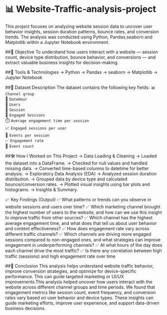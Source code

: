# 📊 Website-Traffic-analysis-project

This project focuses on analyzing website session data to uncover user behavior insights, session duration patterns, bounce rates, and conversion trends. The analysis was conducted using Python, Pandas,seaborn and Matplotlib within a Jupyter Notebook environment.

##🧠 Objective
To understand how users interact with a website — session count, device type distribution, bounce behavior, and conversions — and extract valuable business insights for decision-making.

##🔧 Tools & Technologies
-> Python
-> Pandas
-> seaborn
-> Matplotlib
-> Jupyter Notebook

##📁 Dataset Description
The dataset contains the following key fields:
      📊 `Channel group`  
      📅 `DateHour`  
      👤 `Users`  
      🔄 `Session`  
      🤝 `Engaged Sessions`  
      ⏱️ `Average engagement time per session`  
      📈 `Engaged sessions per user`  
      🎯 `Events per session`  
      ✅ `Engagement rate`   
      🔢 `Event count`

##🛠️ How I Worked on This Project
  -> Data Loading & Cleaning 
  -> Loaded the dataset into a DataFrame. 
  -> Checked for null values and handled missing data. 
  -> Converted time-based columns to datetime for better analysis. 
  -> Exploratory Data Analysis (EDA) 
  -> Analyzed session duration distribution. 
  -> Grouped data by device type and calculated bounce/conversion rates. 
  -> Plotted visual insights using bar plots and histograms. 
  -> Insights & Summary. 


📈 Key Findings (Output)
  ✅ What patterns or trends can you observe in website sessions and users over time?
  ✅ Which marketing channel brought the highest number of users to the website, and how can we use this insight to improve traffic from other sources?
  ✅ Which channel has the highest average engagement time, and what does that tell us about user behavior and content effectiveness?
  ✅ How does engagement rate vary across different traffic channels?
  ✅ Which channels are driving more engaged sessions compared to non-engaged ones, and what strategies can improve engagement in underperforming channels?
  ✅  At what hours of the day does each channel drive the most traffic?
  ✅ Is there any correlation between high traffic (sessions) and high engagement rate over time

##📌 Conclusion
This analysis helps understand website traffic behavior, improve conversion strategies, and optimize for device-specific performance. This can guide targeted marketing or UI/UX improvements.This analysis helped uncover how users interact with the website across different channel groups and time periods.
We found that engagement metrics like session count, event frequency, and conversion rates vary based on user behavior and device types.
These insights can guide marketing efforts, improve user experience, and support data-driven business decisions.


